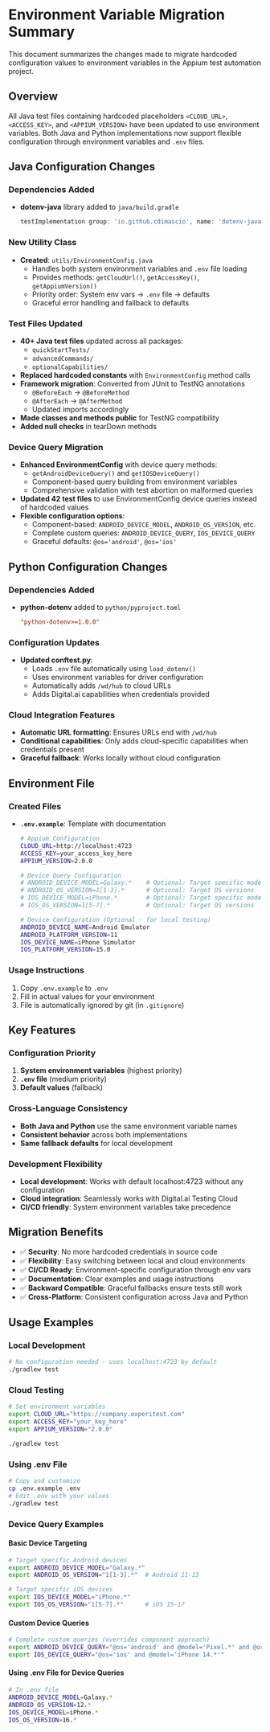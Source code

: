 # Environment Variable Migration Summary

This document summarizes the changes made to migrate hardcoded configuration values to environment variables in the Appium test automation project.

## Overview

All Java test files containing hardcoded placeholders `<CLOUD_URL>`, `<ACCESS_KEY>`, and `<APPIUM_VERSION>` have been updated to use environment variables. Both Java and Python implementations now support flexible configuration through environment variables and `.env` files.

## Java Configuration Changes

### Dependencies Added
- **dotenv-java** library added to `java/build.gradle`
  ```gradle
  testImplementation group: 'io.github.cdimascio', name: 'dotenv-java', version: '3.0.0'
  ```

### New Utility Class
- **Created**: `utils/EnvironmentConfig.java`
  - Handles both system environment variables and `.env` file loading
  - Provides methods: `getCloudUrl()`, `getAccessKey()`, `getAppiumVersion()`
  - Priority order: System env vars → `.env` file → defaults
  - Graceful error handling and fallback to defaults

### Test Files Updated
- **40+ Java test files** updated across all packages:
  - `quickStartTests/`
  - `advancedCommands/`
  - `optionalCapabilities/`
- **Replaced hardcoded constants** with `EnvironmentConfig` method calls
- **Framework migration**: Converted from JUnit to TestNG annotations
  - `@BeforeEach` → `@BeforeMethod`
  - `@AfterEach` → `@AfterMethod`
  - Updated imports accordingly
- **Made classes and methods public** for TestNG compatibility
- **Added null checks** in tearDown methods

### Device Query Migration
- **Enhanced EnvironmentConfig** with device query methods:
  - `getAndroidDeviceQuery()` and `getIOSDeviceQuery()`
  - Component-based query building from environment variables
  - Comprehensive validation with test abortion on malformed queries
- **Updated 42 test files** to use EnvironmentConfig device queries instead of hardcoded values
- **Flexible configuration options**:
  - Component-based: `ANDROID_DEVICE_MODEL`, `ANDROID_OS_VERSION`, etc.
  - Complete custom queries: `ANDROID_DEVICE_QUERY`, `IOS_DEVICE_QUERY`
  - Graceful defaults: `@os='android'`, `@os='ios'`

## Python Configuration Changes

### Dependencies Added
- **python-dotenv** added to `python/pyproject.toml`
  ```toml
  "python-dotenv>=1.0.0"
  ```

### Configuration Updates
- **Updated conftest.py**:
  - Loads `.env` file automatically using `load_dotenv()`
  - Uses environment variables for driver configuration
  - Automatically adds `/wd/hub` to cloud URLs
  - Adds Digital.ai capabilities when credentials provided

### Cloud Integration Features
- **Automatic URL formatting**: Ensures URLs end with `/wd/hub`
- **Conditional capabilities**: Only adds cloud-specific capabilities when credentials present
- **Graceful fallback**: Works locally without cloud configuration

## Environment File

### Created Files
- **`.env.example`**: Template with documentation
  ```bash
  # Appium Configuration
  CLOUD_URL=http://localhost:4723
  ACCESS_KEY=your_access_key_here
  APPIUM_VERSION=2.0.0
  
  # Device Query Configuration
  # ANDROID_DEVICE_MODEL=Galaxy.*    # Optional: Target specific models
  # ANDROID_OS_VERSION=1[1-3].*      # Optional: Target OS versions
  # IOS_DEVICE_MODEL=iPhone.*        # Optional: Target specific models
  # IOS_OS_VERSION=1[5-7].*          # Optional: Target OS versions
  
  # Device Configuration (Optional - for local testing)
  ANDROID_DEVICE_NAME=Android Emulator
  ANDROID_PLATFORM_VERSION=11
  IOS_DEVICE_NAME=iPhone Simulator
  IOS_PLATFORM_VERSION=15.0
  ```

### Usage Instructions
1. Copy `.env.example` to `.env`
2. Fill in actual values for your environment
3. File is automatically ignored by git (in `.gitignore`)

## Key Features

### Configuration Priority
1. **System environment variables** (highest priority)
2. **`.env` file** (medium priority) 
3. **Default values** (fallback)

### Cross-Language Consistency
- **Both Java and Python** use the same environment variable names
- **Consistent behavior** across both implementations
- **Same fallback defaults** for local development

### Development Flexibility
- **Local development**: Works with default localhost:4723 without any configuration
- **Cloud integration**: Seamlessly works with Digital.ai Testing Cloud
- **CI/CD friendly**: System environment variables take precedence

## Migration Benefits

- ✅ **Security**: No more hardcoded credentials in source code
- ✅ **Flexibility**: Easy switching between local and cloud environments
- ✅ **CI/CD Ready**: Environment-specific configuration through env vars
- ✅ **Documentation**: Clear examples and usage instructions
- ✅ **Backward Compatible**: Graceful fallbacks ensure tests still work
- ✅ **Cross-Platform**: Consistent configuration across Java and Python

## Usage Examples

### Local Development
```bash
# No configuration needed - uses localhost:4723 by default
./gradlew test
```

### Cloud Testing
```bash
# Set environment variables
export CLOUD_URL="https://company.experitest.com"
export ACCESS_KEY="your_key_here"
export APPIUM_VERSION="2.0.0"

./gradlew test
```

### Using .env File
```bash
# Copy and customize
cp .env.example .env
# Edit .env with your values
./gradlew test
```

### Device Query Examples

#### Basic Device Targeting
```bash
# Target specific Android devices
export ANDROID_DEVICE_MODEL="Galaxy.*"
export ANDROID_OS_VERSION="1[1-3].*"  # Android 11-13

# Target specific iOS devices  
export IOS_DEVICE_MODEL="iPhone.*"
export IOS_OS_VERSION="1[5-7].*"      # iOS 15-17
```

#### Custom Device Queries
```bash
# Complete custom queries (overrides component approach)
export ANDROID_DEVICE_QUERY="@os='android' and @model='Pixel.*' and @osVersion='13.*'"
export IOS_DEVICE_QUERY="@os='ios' and @model='iPhone 14.*'"
```

#### Using .env File for Device Queries
```bash
# In .env file
ANDROID_DEVICE_MODEL=Galaxy.*
ANDROID_OS_VERSION=12.*
IOS_DEVICE_MODEL=iPhone.*
IOS_OS_VERSION=16.*
```